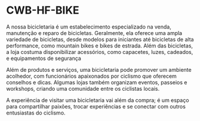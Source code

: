 # CWB-HF-BIKE
A nossa bicicletaria é um estabelecimento especializado na venda, manutenção e reparo de bicicletas. Geralmente, ela oferece uma ampla variedade de bicicletas, desde modelos para iniciantes até bicicletas de alta performance, como mountain bikes e bikes de estrada. Além das bicicletas, a loja costuma disponibilizar acessórios, como capacetes, luzes, cadeados, e equipamentos de segurança

Além de produtos e serviços, uma bicicletaria pode promover um ambiente acolhedor, com funcionários apaixonados por ciclismo que oferecem conselhos e dicas. Algumas lojas também organizam eventos, passeios e workshops, criando uma comunidade entre os ciclistas locais.

A experiência de visitar uma bicicletaria vai além da compra; é um espaço para compartilhar paixões, trocar experiências e se conectar com outros entusiastas do ciclismo.
